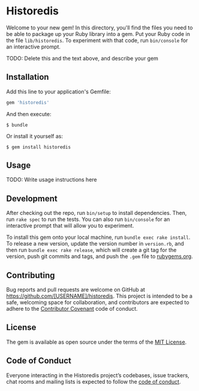 # Historedis

Welcome to your new gem! In this directory, you'll find the files you need to be able to package up your Ruby library into a gem. Put your Ruby code in the file `lib/historedis`. To experiment with that code, run `bin/console` for an interactive prompt.

TODO: Delete this and the text above, and describe your gem

## Installation

Add this line to your application's Gemfile:

```ruby
gem 'historedis'
```

And then execute:

    $ bundle

Or install it yourself as:

    $ gem install historedis

## Usage

TODO: Write usage instructions here

## Development

After checking out the repo, run `bin/setup` to install dependencies. Then, run `rake spec` to run the tests. You can also run `bin/console` for an interactive prompt that will allow you to experiment.

To install this gem onto your local machine, run `bundle exec rake install`. To release a new version, update the version number in `version.rb`, and then run `bundle exec rake release`, which will create a git tag for the version, push git commits and tags, and push the `.gem` file to [rubygems.org](https://rubygems.org).

## Contributing

Bug reports and pull requests are welcome on GitHub at https://github.com/[USERNAME]/historedis. This project is intended to be a safe, welcoming space for collaboration, and contributors are expected to adhere to the [Contributor Covenant](http://contributor-covenant.org) code of conduct.

## License

The gem is available as open source under the terms of the [MIT License](https://opensource.org/licenses/MIT).

## Code of Conduct

Everyone interacting in the Historedis project’s codebases, issue trackers, chat rooms and mailing lists is expected to follow the [code of conduct](https://github.com/[USERNAME]/historedis/blob/master/CODE_OF_CONDUCT.md).
